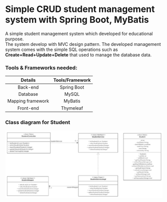 # Simple CRUD student management system with Spring Boot, MyBatis

A simple student management system which developed for educational purpose.</br>The system develop with MVC design pattern. The developed management system comes with the simple SQL operations such as <strong>Create+Read+Update+Delete</strong> that used to manage the database data. 

### Tools & Frameworks needed:
| Details | Tools/Framework |
| :------: | :-------------: |
| Back-end | Spring Boot |
| Database | MySQL |
| Mapping framework | MyBatis |
| Front-end | Thymeleaf |

### Class diagram for Student
![stud-class](./images/student-class1.png)